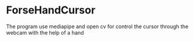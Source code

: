 # ForseHandCursor
 The program use mediapipe and open cv for control the cursor through the webcam with the help of a hand
